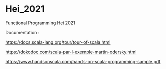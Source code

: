 # Hei_2021
Functional Programming Hei 2021

Documentation : 

https://docs.scala-lang.org/tour/tour-of-scala.html

https://dokodoc.com/scala-par-l-exemple-martin-odersky.html

https://www.handsonscala.com/hands-on-scala-programming-sample.pdf

